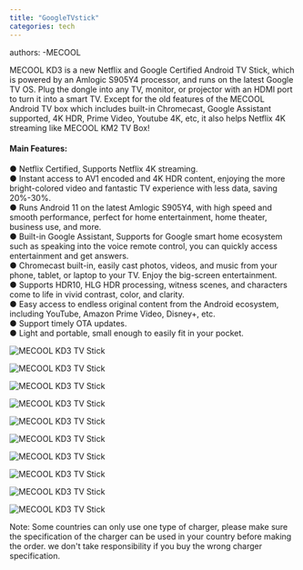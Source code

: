 ```yaml
---
title: "GoogleTVstick"
categories: tech
---
```


authors:
-MECOOL



MECOOL KD3 is a new Netflix and Google Certified Android TV Stick, which is powered by an Amlogic S905Y4 processor, and runs on the latest Google TV OS. Plug the dongle into any TV, monitor, or projector with an HDMI port to turn it into a smart TV. Except for the old features of the MECOOL Android TV box which includes built-in Chromecast, Google Assistant supported, 4K HDR, Prime Video, Youtube 4K, etc, it also helps Netflix 4K streaming like MECOOL KM2 TV Box!

#### Main Features:

● Netflix Certified, Supports Netflix 4K streaming.\
● Instant access to AV1 encoded and 4K HDR content, enjoying the more bright-colored video and fantastic TV experience with less data, saving 20%-30%.\
● Runs Android 11 on the latest Amlogic S905Y4, with high speed and smooth performance, perfect for home entertainment, home theater, business use, and more.\
● Built-in Google Assistant, Supports for Google smart home ecosystem such as speaking into the voice remote control, you can quickly access entertainment and get answers.\
● Chromecast built-in, easily cast photos, videos, and music from your phone, tablet, or laptop to your TV. Enjoy the big-screen entertainment.\
● Supports HDR10, HLG HDR processing, witness scenes, and characters come to life in vivid contrast, color, and clarity.\
● Easy access to endless original content from the Android ecosystem, including YouTube, Amazon Prime Video, Disney+, etc.\
● Support timely OTA updates.\
● Light and portable, small enough to easily fit in your pocket.

![MECOOL KD3 TV Stick](https://cdn.shopifycdn.net/s/files/1/0375/3646/5034/files/MECOOL_KD3_1_4ab0657b-8460-434e-a03a-48d7179f74d2.jpg?v=1648293014)

![MECOOL KD3 TV Stick](https://cdn.shopifycdn.net/s/files/1/0375/3646/5034/files/MECOOL_KD3_4_f0eee0d4-4942-47a7-a003-1c2de8d6b377.jpg?v=1648293042)

![MECOOL KD3 TV Stick](https://cdn.shopifycdn.net/s/files/1/0375/3646/5034/files/MECOOL_KD3_7_51a6a5a1-3d4c-4481-bb6e-5134df6af81d.jpg?v=1648293058)

![MECOOL KD3 TV Stick](https://cdn.shopifycdn.net/s/files/1/0375/3646/5034/files/MECOOL_KD3_10.jpg?v=1648293083)

![MECOOL KD3 TV Stick](https://cdn.shopifycdn.net/s/files/1/0375/3646/5034/files/MECOOL_KD3_3_db377467-c032-4748-9c7a-8f0ad93be3c4.jpg?v=1648293103)

![MECOOL KD3 TV Stick](https://cdn.shopifycdn.net/s/files/1/0375/3646/5034/files/MECOOL_KD3_5_cc60cf38-7a5d-4824-bb82-7b10a335e49f.jpg?v=1648293134)

![MECOOL KD3 TV Stick](https://cdn.shopifycdn.net/s/files/1/0375/3646/5034/files/MECOOL_KD3_6_670f0f3b-2d1a-4244-a026-a13146a6fe06.jpg?v=1648293152)

![MECOOL KD3 TV Stick](https://cdn.shopifycdn.net/s/files/1/0375/3646/5034/files/MECOOL_KD3_2_abf98ef8-22dd-46f6-9cc1-9ecec8a0f638.jpg?v=1648293173)

![MECOOL KD3 TV Stick](https://cdn.shopifycdn.net/s/files/1/0375/3646/5034/files/MECOOL_KD3_8_84292771-4bac-46a5-aaad-5ee58515e0c6.jpg?v=1648293189)

![MECOOL KD3 TV Stick](https://cdn.shopifycdn.net/s/files/1/0375/3646/5034/files/MECOOL_KD3_9_fd8fc787-b02b-48ee-8477-d8c032007e07.jpg?v=1648293204)

Note: Some countries can only use one type of charger, please make sure the specification of the charger can be used in your country before making the order. we don't take responsibility if you buy the wrong charger specification.